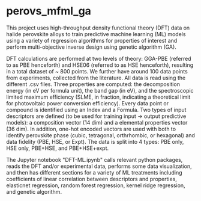 # perovs_mfml_ga

This project uses high-throughput density functional theory (DFT) data on halide perovskite alloys to train predictive machine learning (ML) models using a variety of regression algorithms for properties of interest and perform multi-objective inverse design using genetic algorithm (GA).

DFT calculations are performed at two levels of theory: GGA-PBE (referred to as PBE henceforth) and HSE06 (referred to as HSE henceforth), resulting in a total dataset of ~ 800 points. We further have around 100 data points from experiments, collected from the literature. All data is read using the different .csv files. Three properties are computed: the decomposition energy (in eV per formula unit), the band gap (in eV), and the spectroscopic limited maximum efficiency (SLME, in fraction, indicating a theoretical limit for photovoltaic power conversion efficiency). Every data point or compound is identified using an Index and a Formula. Two types of input descriptors are defined (to be used for training input -> output predictive models): a composition vector (14 dim) and a elemental properties vector (36 dim). In addition, one-hot encoded vectors are used with both to identify perovskite phase (cubic, tetragonal, orthrhombic, or hexagonal) and data fidelity (PBE, HSE, or Expt). The data is split into 4 types: PBE only, HSE only, PBE+HSE, and PBE+HSE+expt.

The Jupyter notebook "DFT-ML.ipynb" calls relevant python packages, reads the DFT and/or experimental data, performs some data visualization, and then has different sections for a variety of ML treatments including coefficients of linear correlation between descriptors and properties, elasticnet regression, random forest regression, kernel ridge regression, and genetic algorithm.
